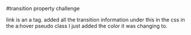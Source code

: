 #transition property challenge

link is an a tag.
added all the transition information under this in the css
in the a:hover pseudo class I just added the color it was changing to.
